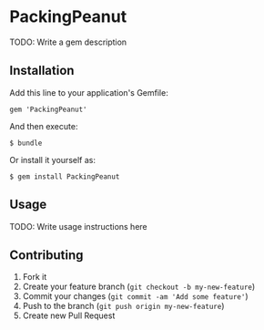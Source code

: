 # PackingPeanut

TODO: Write a gem description

## Installation

Add this line to your application's Gemfile:

    gem 'PackingPeanut'

And then execute:

    $ bundle

Or install it yourself as:

    $ gem install PackingPeanut

## Usage

TODO: Write usage instructions here

## Contributing

1. Fork it
2. Create your feature branch (`git checkout -b my-new-feature`)
3. Commit your changes (`git commit -am 'Add some feature'`)
4. Push to the branch (`git push origin my-new-feature`)
5. Create new Pull Request

